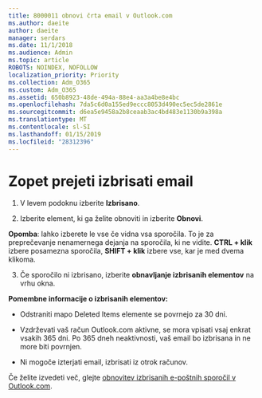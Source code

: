 ```yaml
---
title: 8000011 obnovi črta email v Outlook.com
ms.author: daeite
author: daeite
manager: serdars
ms.date: 11/1/2018
ms.audience: Admin
ms.topic: article
ROBOTS: NOINDEX, NOFOLLOW
localization_priority: Priority
ms.collection: Adm_O365
ms.custom: Adm_O365
ms.assetid: 650b8923-48de-494a-88e4-aa3a4be8e4bc
ms.openlocfilehash: 7da5c6d0a155ed9eccc8053d490ec5ec5de2861e
ms.sourcegitcommit: d6ea5e9458a2b8ceaab3ac4bd483e1130b9a398a
ms.translationtype: MT
ms.contentlocale: sl-SI
ms.lasthandoff: 01/15/2019
ms.locfileid: "28312396"
---
```

# <a name="recover-deleted-email"></a>Zopet prejeti izbrisati email

1. V levem podoknu izberite **Izbrisano**. 
    
2. Izberite element, ki ga želite obnoviti in izberite **Obnovi**. 
  
 **Opomba**: lahko izberete le vse če vidna vsa sporočila. To je za preprečevanje nenamernega dejanja na sporočila, ki ne vidite. **CTRL + klik** izbere posamezna sporočila, **SHIFT + klik** izbere vse, kar je med dvema klikoma. 
    
3. Če sporočilo ni izbrisano, izberite **obnavljanje izbrisanih elementov** na vrhu okna. 
    
 **Pomembne informacije o izbrisanih elementov:**
  
- Odstraniti mapo Deleted Items elemente se povrnejo za 30 dni.
    
- Vzdrževati vaš račun Outlook.com aktivne, se mora vpisati vsaj enkrat vsakih 365 dni. Po 365 dneh neaktivnosti, vaš email bo izbrisana in ne more biti povrnjen.
    
- Ni mogoče izterjati email, izbrisati iz otrok računov.
    
Če želite izvedeti več, glejte [obnovitev izbrisanih e-poštnih sporočil v Outlook.com](https://go.microsoft.com/fwlink/p/?linkid=873117).
  

